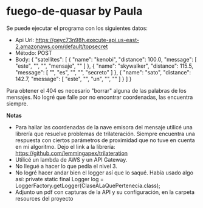 # fuego-de-quasar by Paula

Se puede ejecutar el programa con los siguientes datos: 

* Api Url:  https://geyc73n98h.execute-api.us-east-2.amazonaws.com/default/topsecret <br>
* Método: POST
* Body:
{
  "satellites": [
    {
      "name": "kenobi",
      "distance": 100.0,
      "message": [ "este", "", "", "mensaje", "" ]
    },
    {
      "name": "skywalker",
      "distance": 115.5,
      "message": [ "", "es", "", "", "secreto" ]
    },
    {
      "name": "sato",
      "distance": 142.7,
      "message": [ "este", "", "un", "", "" ]
    }
  ]
}

Para obtener el 404 es necesario "borrar" alguna de las palabras de los mensajes. No logré que falle por no encontrar coordenadas, las encuentra siempre.

<b>Notas</b>
* Para hallar las coordenadas de la nave emisora del mensaje utilicé una librería que resuelve problemas de trilateración. Siempre encuentra una respuesta con ciertos parámetros de proximidad que no tuve en cuenta en mi algoritmo. Dejo el link a la librería: https://github.com/lemmingapex/trilateration
* Utilicé un lambda de AWS y un API Gateway.
* No llegué a hacer lo que pedía el nivel 3. 
* No logré hacer andar bien el logger así que lo saqué. Había usado algo así: private static final Logger log = LoggerFactory.getLogger(ClaseALaQuePertenecía.class);
* Adjunto un pdf con capturas de la API y su configuración, en la carpeta resources del proyecto
